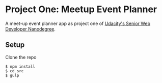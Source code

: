 # Project One: Meetup Event Planner
A meet-up event planner app as project one of [Udacity's Senior Web Developer Nanodegree](https://www.udacity.com/course/senior-web-developer-nanodegree-by-google--nd802#).

## Setup

Clone the repo
```
$ npm install
$ cd src
$ gulp
```
